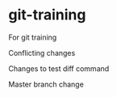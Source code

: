 # git-training
For git training

Conflicting changes

Changes to test diff command

Master branch change
